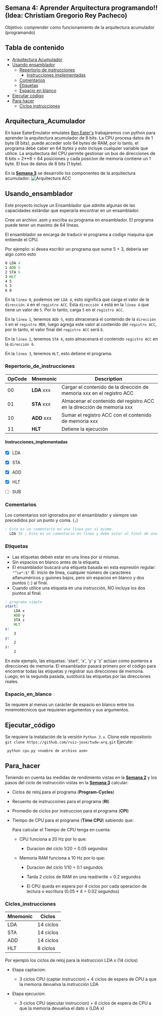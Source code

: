 ##  Semana 4: Aprender Arquitectura programando!! (Idea: Christiam Gregorio Rey Pacheco)

Objetivo: comprender como funcionamiento de la arquitectura acumulador (programando)

## Tabla de contenido

* [Arquitectura Acumulador](#Arquitectura_Acumulador)
* [Usando ensamblador](#Usando_ensamblador)
   * [Repertorio de instrucciones](#Repertorio_de_instrucciones)
      * [Instrucciones implementadas](#Instrucciones_implementadas)
   * [Comentarios](#comentarios)
   * [Etiquetas](#etiquetas)
   * [Espacio en blanco](#Espacio_en_blanco)
* [Ejecutar código](#Ejecutar_código)
* [Para hacer](#Para_hacer)
    * [Ciclos instrucciones](#Ciclos_instrucciones)



## Arquitectura_Acumulador 

En base EaterEmulator emulates [Ben Eater's](https://www.youtube.com/channel/UCS0N5baNlQWJCUrhCEo8WlA) trabajaremos con python para aprender la arquitectura acumulador de 8 bits.
La CPU procesa datos de 1 byte (8 bits), puede acceder solo 64 bytes de RAM, por lo tanto, el programa debe caber en 64 bytes y esto incluye cualquier variable que utilice.
La arquitectura del CPU permite gestionar un bus de direcciones de 6 bits = 2**6 = 64 posiciones y cada posicion de memoria contiene un 1 byte. El bus de datos de 8 bits (1 byte).

En la **[Semana 3](/semana3/README.md)** se desarrollo los componentes de la arquitectura acumulador:
![Arquitectura ACC](./img/arquitectura-ACC.png)


## Usando_ensamblador

Este proyecto incluye un Ensamblador que admite algunas de las capacidades estándar que esperaría encontrar en un ensamblador.

Cree un archivo .asm y escriba su programa en ensamblador. 
El programa puede tener un maximo de 64 líneas.

El ensamblador se encarga de traducir el programa a codigo maquina que entiende el CPU.

Por ejemplo: si desea escribir un programa que sume 5 + 3, debería ser algo como esto

``` asm
0 LDA 4
1 ADD 5
2 STA 6
3 HLT
4 5
5 3
6 0
```

En la `línea 0`, podemos ver `LDA 4`, esto significa que carga el valor de la `dirección 4` en el `registro ACC`. Esta `dirección 4` está en la `línea 4` que tiene un valor de `5`. Por lo tanto, carga `5` en el `registro ACC`.

En la `línea 1`, tenemos `ADD 5`, esto almacenará el contenido de la `dirección 5` en el `registro MDR`, luego agrega este valor al contenido del `registro ACC`, por lo tanto, el valor final del `registro ACC` será `8`.

En la `línea 2`, tenemos `STA 6`, esto almacenará el contenido `registro ACC` en la `dirección 6`.

En la `línea 3`, tenemos `HLT`, esto detiene el programa.


### Repertorio_de_instrucciones

| OpCode | Mnemonic     | Description
|--------|--------------|------------
| 00     | **LDA** xxx  | Cargar el contenido de la dirección de memoria xxx en el registro ACC
| 01     | **STA** xxx  | Almacenar el contenido del registro ACC en la dirección de memoria xxx
| 10     | **ADD** xxx  | Sumar el registro ACC con el contenido de memoria xxx
| 11     | **HLT**      | Detiene la ejecución


#### Instrucciones_implementadas

- [x] LDA
- [x] STA
- [x] ADD
- [x] HLT
- [ ] SUB



### Comentarios

Los comentarios son ignorados por el ensamblador y siempre van precedidos por un punto y coma. (`;`)

``` asm
; Este es un comentario en una línea por sí mismo.
  LDA 15 ; Este es un comentario en línea y debe estar al final de una línea.
  ```


### Etiquetas

* Las etiquetas deben estar en una línea por sí mismas.
* Sin espacios en blanco antes de la etiqueta.
* El ensamblador buscará una etiqueta basada en esta expresión regular: `"^\w*:$"` IE: Inicio de línea, cualquier número de caracteres alfanuméricos y guiones bajos, pero sin espacios en blanco y dos puntos (`:`) al final.
* Cuando utilice una etiqueta en una instrucción, NO incluya los dos puntos al final.


``` asm
; programa simple
start:
    LDA x
    ADD y
    STA z
    HLT
x:
    3
y:
    2
z:
    2
```

En este ejemplo, las etiquetas: 'start', 'x', 'y' y 'z' actúan como punteros a direcciones de memoria. El ensamblador pasará primero por el código para encontrar todas las etiquetas y registrar sus direcciones de memoria. Luego, en la segunda pasada, sustituirá las etiquetas por las direcciones reales. 


### Espacio_en_blanco

Se requiere al menos un carácter de espacio en blanco entre los mnemotécnicos que requieren argumentos y sus argumentos.


## Ejecutar_código

Se requiere la instalación de la versión `Python 3.x`.
Clone este repositorio `git clone https://github.com/ruiz-jose/tudw-arq.git` 
Ejecute:

```
 python cpu.py <nombre de archivo asm>
```

## Para_hacer

Teniendo en cuenta las medidas de rendimiento vistas en la **[Semana 2](/semana2/README.md)**  y los pasos del ciclo de instrucción vistas en la **[Semana 3](/semana3/README.md)** calcular:

- Ciclos de reloj para el programa (**Program-Cycles**)

- Recuento de instruccoines para el programa (**RI**)

- Promedio de ciclos por instruccion para el programa (**CPI**)

- Tiempo de CPU para el programa (**Time CPU**) sabiendo que:

    Para calcular el Tiempo de CPU tenga en cuenta:
    * CPU funciona a 20 Hz por lo que:

        - Duracion del ciclo 1/20 = 0.05 segundos

    * Memoria RAM funciona a 10 Hz por lo que:

        - Duracion del ciclo 1/10 = 0.1 segundos

        - Tarda 2 ciclos de RAM en una read/write  = 0.2 segundos

        - El CPU queda en espera por 4 ciclos por cada operacion de lectura o escritura (0.05 * 4 = 0.02 segundos)

### Ciclos_instrucciones

| Mnemonic | Ciclos
|----------|------------
| LDA      | 14 ciclos
| STA      | 14 ciclos
| ADD      | 14 ciclos
| HLT      | 8 ciclos


Por ejemplo los ciclos de reloj para la instruccion LDA x (14 ciclos)

- Etapa captacion:
    * 3 ciclos CPU (captar instruccion) + 4 ciclos de espera de CPU a que la memoria devuelva la instrucción LDA

- Etapa ejecucion:
    * 3 ciclos CPU (ejecutar instruccion) + 4 ciclos de espera de CPU a que la memoria devuelva el dato x (LDA x) 


